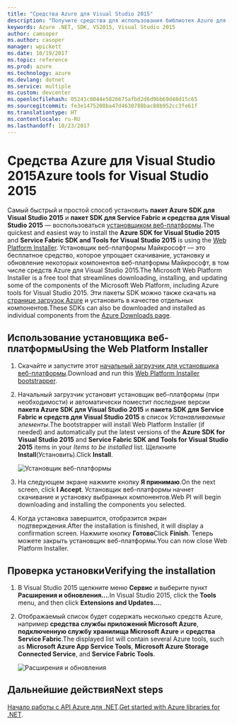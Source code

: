 ```yaml
---
title: "Средства Azure для Visual Studio 2015"
description: "Получите средства для использования библиотек Azure для .NET в Visual Studio 2015."
keywords: Azure .NET, SDK, VS2015, Visual Studio 2015
author: camsoper
ms.author: casoper
manager: wpickett
ms.date: 10/19/2017
ms.topic: reference
ms.prod: azure
ms.technology: azure
ms.devlang: dotnet
ms.service: multiple
ms.custom: devcenter
ms.openlocfilehash: 05241c8044e5826675afbd2d6d9bb69d48d15c65
ms.sourcegitcommit: fe3e1475208ba47d4630788bac88b952cc3fe61f
ms.translationtype: HT
ms.contentlocale: ru-RU
ms.lasthandoff: 10/23/2017
---
```

# <a name="azure-tools-for-visual-studio-2015"></a><span data-ttu-id="8bd69-104">Средства Azure для Visual Studio 2015</span><span class="sxs-lookup"><span data-stu-id="8bd69-104">Azure tools for Visual Studio 2015</span></span>

<span data-ttu-id="8bd69-105">Самый быстрый и простой способ установить **пакет Azure SDK для Visual Studio 2015** и **пакет SDK для Service Fabric и средства для Visual Studio 2015** — воспользоваться [установщиком веб-платформы](https://www.microsoft.com/web/downloads/platform.aspx).</span><span class="sxs-lookup"><span data-stu-id="8bd69-105">The quickest and easiest way to install the **Azure SDK for Visual Studio 2015** and **Service Fabric SDK and Tools for Visual Studio 2015** is using the [Web Platform Installer](https://www.microsoft.com/web/downloads/platform.aspx).</span></span>  <span data-ttu-id="8bd69-106">Установщик веб-платформы Майкрософт — это бесплатное средство, которое упрощает скачивание, установку и обновление некоторых компонентов веб-платформы Майкрософт, в том числе средств Azure для Visual Studio 2015.</span><span class="sxs-lookup"><span data-stu-id="8bd69-106">The Microsoft Web Platform Installer is a free tool that streamlines downloading, installing, and updating some of the components of the Microsoft Web Platform, including Azure tools for Visual Studio 2015.</span></span>  <span data-ttu-id="8bd69-107">Эти пакеты SDK можно также скачать на [странице загрузок Azure](https://azure.microsoft.com/downloads/) и установить в качестве отдельных компонентов.</span><span class="sxs-lookup"><span data-stu-id="8bd69-107">These SDKs can also be downloaded and installed as individual components from the [Azure Downloads page](https://azure.microsoft.com/downloads/).</span></span> 

## <a name="using-the-web-platform-installer"></a><span data-ttu-id="8bd69-108">Использование установщика веб-платформы</span><span class="sxs-lookup"><span data-stu-id="8bd69-108">Using the Web Platform Installer</span></span>

1. <span data-ttu-id="8bd69-109">Скачайте и запустите этот [начальный загрузчик для установщика веб-платформы](https://www.microsoft.com/web/handlers/webpi.ashx?command=getinstallerredirect&appid=VWDOrVs2015AzurePack;MicrosoftAzure-ServiceFabric-VS2015).</span><span class="sxs-lookup"><span data-stu-id="8bd69-109">Download and run this [Web Platform Installer bootstrapper](https://www.microsoft.com/web/handlers/webpi.ashx?command=getinstallerredirect&appid=VWDOrVs2015AzurePack;MicrosoftAzure-ServiceFabric-VS2015).</span></span>  

2. <span data-ttu-id="8bd69-110">Начальный загрузчик установит установщик веб-платформы (при необходимости) и автоматически поместит последние версии **пакета Azure SDK для Visual Studio 2015** и **пакета SDK для Service Fabric и средств для Visual Studio 2015** в список *Устанавливаемые элементы*.</span><span class="sxs-lookup"><span data-stu-id="8bd69-110">The bootstrapper will install Web Platform Installer (if needed) and automatically put the latest versions of the  **Azure SDK for Visual Studio 2015** and **Service Fabric SDK and Tools for Visual Studio 2015** items in your *Items to be installed* list.</span></span>  <span data-ttu-id="8bd69-111">Щелкните **Install**(Установить).</span><span class="sxs-lookup"><span data-stu-id="8bd69-111">Click **Install**.</span></span>

    ![Установщик веб-платформы](media/dotnet-sdk-vs2015-install/webpi.png)

3. <span data-ttu-id="8bd69-113">На следующем экране нажмите кнопку **Я принимаю**.</span><span class="sxs-lookup"><span data-stu-id="8bd69-113">On the next screen, click **I Accept**.</span></span>  <span data-ttu-id="8bd69-114">Установщик веб-платформы начнет скачивание и установку выбранных компонентов.</span><span class="sxs-lookup"><span data-stu-id="8bd69-114">Web PI will begin downloading and installing the components you selected.</span></span>

4. <span data-ttu-id="8bd69-115">Когда установка завершится, отобразится экран подтверждения.</span><span class="sxs-lookup"><span data-stu-id="8bd69-115">After the installation is finished, it will display a confirmation screen.</span></span>  <span data-ttu-id="8bd69-116">Нажмите кнопку **Готово**</span><span class="sxs-lookup"><span data-stu-id="8bd69-116">Click **Finish**.</span></span>  <span data-ttu-id="8bd69-117">Теперь можете закрыть установщик веб-платформы.</span><span class="sxs-lookup"><span data-stu-id="8bd69-117">You can now close Web Platform Installer.</span></span>

## <a name="verifying-the-installation"></a><span data-ttu-id="8bd69-118">Проверка установки</span><span class="sxs-lookup"><span data-stu-id="8bd69-118">Verifying the installation</span></span>

1. <span data-ttu-id="8bd69-119">В Visual Studio 2015 щелкните меню **Сервис** и выберите пункт **Расширения и обновления...**.</span><span class="sxs-lookup"><span data-stu-id="8bd69-119">In Visual Studio 2015, click the **Tools** menu, and then click **Extensions and Updates...**.</span></span>

2. <span data-ttu-id="8bd69-120">Отображаемый список будет содержать несколько средств Azure, например **средства службы приложений Microsoft Azure**, **подключенную службу хранилища Microsoft Azure** и **средства Service Fabric**.</span><span class="sxs-lookup"><span data-stu-id="8bd69-120">The displayed list will contain several Azure tools, such as **Microsoft Azure App Service Tools**, **Microsoft Azure Storage Connected Service**, and **Service Fabric Tools**.</span></span>

    ![Расширения и обновления](media\dotnet-sdk-vs2015-install\ext-tools.png)

## <a name="next-steps"></a><span data-ttu-id="8bd69-122">Дальнейшие действия</span><span class="sxs-lookup"><span data-stu-id="8bd69-122">Next steps</span></span>

<span data-ttu-id="8bd69-123">[Начало работы с API Azure для .NET](dotnet-sdk-azure-get-started.md).</span><span class="sxs-lookup"><span data-stu-id="8bd69-123">[Get started with Azure libraries for .NET](dotnet-sdk-azure-get-started.md).</span></span>
